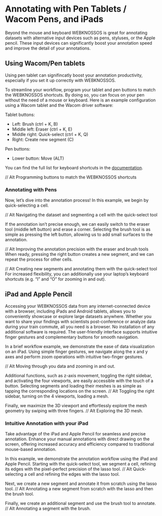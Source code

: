 # Annotating with Pen Tablets / Wacom Pens, and iPads

Beyond the mouse and keyboard WEBKNOSSOS is great for annotating datasets with alternative input devices such as pens, styluses, or the Apple pencil. These input devices can significantly boost your annotation speed and improve the detail of your annotations.

## Using Wacom/Pen tablets
Using pen tablet can signifincatly boost your annotation productivity, especially if you set it up correctly with WEBKNOSSOS.


To streamline your workflow, program your tablet and pen buttons to match the WEBKNOSSOS shortcuts. By doing so, you can focus on your pen without the need of a mouse or keyboard. Here is an example configuration using a Wacom tablet and the Wacom driver software:

Tablet buttons:

- Left: Brush (ctrl + K, B)
- Middle left: Eraser (ctrl + K, E)
- Middle right: Quick-select (ctrl + K, Q)
- Right: Create new segment (C)

Pen buttons:

- Lower button: Move (ALT)

You can find the full list for keyboard shortcuts in the [documentation](./keyboard_shortcuts.md).

// Alt Programming buttons to match the WEBKNOSSOS shortcuts

### Annotating with Pens
Now, let’s dive into the annotation process! In this example, we begin by quick-selecting a cell.


// Alt Navigating the dataset and segmenting a cell with the quick-select tool

If the annotation isn’t precise enough, we can easily switch to the eraser tool (middle left button) and erase a corner. Selecting the brush tool is as simple as pressing the left button, allowing us to add small surfaces to the annotation.


// Alt Improving the annotation precision with the eraser and brush tools
When ready, pressing the right button creates a new segment, and we can repeat the process for other cells.


// Alt Creating new segments and annotating them with the quick-select tool
For increased flexibility, you can additionally use your laptop’s keyboard shortcuts (e.g. “I” and “O” for zooming in and out).

## iPad and Apple Pencil
Accessing your WEBKNOSSOS data from any internet-connected device with a browser, including iPads and Android tablets, allows you to conveniently showcase or explore large datasets anywhere. Whether you want to share your findings with scientists post-conference or analyze data during your train commute, all you need is a browser. No installation of any additional software is required. The user-friendly interface supports intuitive finger gestures and complementary buttons for smooth navigation.

In a brief workflow example, we demonstrate the ease of data visualization on an iPad. Using simple finger gestures, we navigate along the x and y axes and perform zoom operations with intuitive two-finger gestures.

// Alt Moving through you data and zooming in and out.

Additional functions, such as z-axis movement, toggling the right sidebar, and activating the four viewports, are easily accessible with the touch of a button. Selecting segments and loading their meshes is as simple as tapping the corresponding locations on the screen.
// Alt Toggling the right sidebar, turning on the 4 viewports, loading a mesh.

Finally, we maximize the 3D viewport and effortlessly explore the mesh geometry by swiping with three fingers.
// Alt Exploring the 3D mesh.


### Intuitive Annotation with your iPad
Take advantage of the iPad and Apple Pencil for seamless and precise annotation. Enhance your manual annotations with direct drawing on the screen, offering increased accuracy and efficiency compared to traditional mouse-based annotation.

In this example, we demonstrate the annotation workflow using the iPad and Apple Pencil. Starting with the quick-select tool, we segment a cell, refining its edges with the pixel-perfect precision of the lasso tool.
// Alt Quick-selecting a cell and refining the edges with the lasso tool.

Next, we create a new segment and annotate it from scratch using the lasso tool.
// Alt Annotating a new segment from scratch with the lasso and then the brush tool.

Finally, we create an additional segment and use the brush tool to annotate.
// Alt Annotating a segment with the brush.
